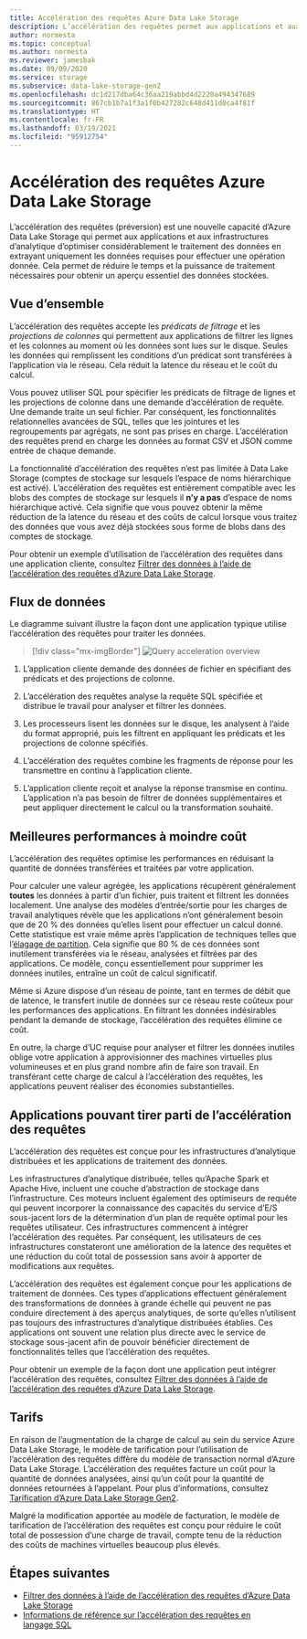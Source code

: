 ```yaml
---
title: Accélération des requêtes Azure Data Lake Storage
description: L’accélération des requêtes permet aux applications et aux infrastructures d’analytique d’optimiser considérablement le traitement des données en extrayant uniquement les données requises pour une opération de traitement.
author: normesta
ms.topic: conceptual
ms.author: normesta
ms.reviewer: jamesbak
ms.date: 09/09/2020
ms.service: storage
ms.subservice: data-lake-storage-gen2
ms.openlocfilehash: dc1d217dba64c36aa219abbd4d2220a494347689
ms.sourcegitcommit: 867cb1b7a1f3a1f0b427282c648d411d0ca4f81f
ms.translationtype: HT
ms.contentlocale: fr-FR
ms.lasthandoff: 03/19/2021
ms.locfileid: "95912754"
---
```

# <a name="azure-data-lake-storage-query-acceleration"></a>Accélération des requêtes Azure Data Lake Storage

L’accélération des requêtes (préversion) est une nouvelle capacité d’Azure Data Lake Storage qui permet aux applications et aux infrastructures d’analytique d’optimiser considérablement le traitement des données en extrayant uniquement les données requises pour effectuer une opération donnée. Cela permet de réduire le temps et la puissance de traitement nécessaires pour obtenir un aperçu essentiel des données stockées.

## <a name="overview"></a>Vue d’ensemble

L’accélération des requêtes accepte les *prédicats de filtrage* et les *projections de colonnes* qui permettent aux applications de filtrer les lignes et les colonnes au moment où les données sont lues sur le disque. Seules les données qui remplissent les conditions d’un prédicat sont transférées à l’application via le réseau. Cela réduit la latence du réseau et le coût du calcul.  

Vous pouvez utiliser SQL pour spécifier les prédicats de filtrage de lignes et les projections de colonne dans une demande d’accélération de requête. Une demande traite un seul fichier. Par conséquent, les fonctionnalités relationnelles avancées de SQL, telles que les jointures et les regroupements par agrégats, ne sont pas prises en charge. L’accélération des requêtes prend en charge les données au format CSV et JSON comme entrée de chaque demande.

La fonctionnalité d’accélération des requêtes n’est pas limitée à Data Lake Storage (comptes de stockage sur lesquels l’espace de noms hiérarchique est activé). L’accélération des requêtes est entièrement compatible avec les blobs des comptes de stockage sur lesquels il **n’y a pas** d’espace de noms hiérarchique activé. Cela signifie que vous pouvez obtenir la même réduction de la latence du réseau et des coûts de calcul lorsque vous traitez des données que vous avez déjà stockées sous forme de blobs dans des comptes de stockage.

Pour obtenir un exemple d’utilisation de l’accélération des requêtes dans une application cliente, consultez [Filtrer des données à l’aide de l’accélération des requêtes d’Azure Data Lake Storage](data-lake-storage-query-acceleration-how-to.md).

## <a name="data-flow"></a>Flux de données

Le diagramme suivant illustre la façon dont une application typique utilise l’accélération des requêtes pour traiter les données.

> [!div class="mx-imgBorder"]
> ![Query acceleration overview](./media/data-lake-storage-query-acceleration/query-acceleration.png)

1. L’application cliente demande des données de fichier en spécifiant des prédicats et des projections de colonne.

2. L’accélération des requêtes analyse la requête SQL spécifiée et distribue le travail pour analyser et filtrer les données.

3. Les processeurs lisent les données sur le disque, les analysent à l’aide du format approprié, puis les filtrent en appliquant les prédicats et les projections de colonne spécifiés.

4. L’accélération des requêtes combine les fragments de réponse pour les transmettre en continu à l’application cliente.

5. L’application cliente reçoit et analyse la réponse transmise en continu. L’application n’a pas besoin de filtrer de données supplémentaires et peut appliquer directement le calcul ou la transformation souhaité.

## <a name="better-performance-at-a-lower-cost"></a>Meilleures performances à moindre coût

L’accélération des requêtes optimise les performances en réduisant la quantité de données transférées et traitées par votre application.

Pour calculer une valeur agrégée, les applications récupèrent généralement **toutes** les données à partir d’un fichier, puis traitent et filtrent les données localement. Une analyse des modèles d’entrée/sortie pour les charges de travail analytiques révèle que les applications n’ont généralement besoin que de 20 % des données qu’elles lisent pour effectuer un calcul donné. Cette statistique est vraie même après l’application de techniques telles que l’[élagage de partition](../../hdinsight/hdinsight-hadoop-optimize-hive-query.md#hive-partitioning). Cela signifie que 80 % de ces données sont inutilement transférées via le réseau, analysées et filtrées par des applications. Ce modèle, conçu essentiellement pour supprimer les données inutiles, entraîne un coût de calcul significatif.  

Même si Azure dispose d’un réseau de pointe, tant en termes de débit que de latence, le transfert inutile de données sur ce réseau reste coûteux pour les performances des applications. En filtrant les données indésirables pendant la demande de stockage, l’accélération des requêtes élimine ce coût.

En outre, la charge d’UC requise pour analyser et filtrer les données inutiles oblige votre application à approvisionner des machines virtuelles plus volumineuses et en plus grand nombre afin de faire son travail. En transférant cette charge de calcul à l’accélération des requêtes, les applications peuvent réaliser des économies substantielles.

## <a name="applications-that-can-benefit-from-query-acceleration"></a>Applications pouvant tirer parti de l’accélération des requêtes

L’accélération des requêtes est conçue pour les infrastructures d’analytique distribuées et les applications de traitement des données. 

Les infrastructures d’analytique distribuée, telles qu’Apache Spark et Apache Hive, incluent une couche d’abstraction de stockage dans l’infrastructure. Ces moteurs incluent également des optimiseurs de requête qui peuvent incorporer la connaissance des capacités du service d’E/S sous-jacent lors de la détermination d’un plan de requête optimal pour les requêtes utilisateur. Ces infrastructures commencent à intégrer l’accélération des requêtes. Par conséquent, les utilisateurs de ces infrastructures constateront une amélioration de la latence des requêtes et une réduction du coût total de possession sans avoir à apporter de modifications aux requêtes. 

L’accélération des requêtes est également conçue pour les applications de traitement de données. Ces types d’applications effectuent généralement des transformations de données à grande échelle qui peuvent ne pas conduire directement à des aperçus analytiques, de sorte qu’elles n’utilisent pas toujours des infrastructures d’analytique distribuées établies. Ces applications ont souvent une relation plus directe avec le service de stockage sous-jacent afin de pouvoir bénéficier directement de fonctionnalités telles que l’accélération des requêtes. 

Pour obtenir un exemple de la façon dont une application peut intégrer l’accélération des requêtes, consultez [Filtrer des données à l’aide de l’accélération des requêtes d’Azure Data Lake Storage](data-lake-storage-query-acceleration-how-to.md).

## <a name="pricing"></a>Tarifs

En raison de l’augmentation de la charge de calcul au sein du service Azure Data Lake Storage, le modèle de tarification pour l’utilisation de l’accélération des requêtes diffère du modèle de transaction normal d’Azure Data Lake Storage. L’accélération des requêtes facture un coût pour la quantité de données analysées, ainsi qu’un coût pour la quantité de données retournées à l’appelant. Pour plus d’informations, consultez [Tarification d’Azure Data Lake Storage Gen2](https://azure.microsoft.com/pricing/details/storage/data-lake/).

Malgré la modification apportée au modèle de facturation, le modèle de tarification de l’accélération des requêtes est conçu pour réduire le coût total de possession d’une charge de travail, compte tenu de la réduction des coûts de machines virtuelles beaucoup plus élevés.

## <a name="next-steps"></a>Étapes suivantes

- [Filtrer des données à l’aide de l’accélération des requêtes d’Azure Data Lake Storage](data-lake-storage-query-acceleration-how-to.md)
- [Informations de référence sur l’accélération des requêtes en langage SQL](query-acceleration-sql-reference.md)